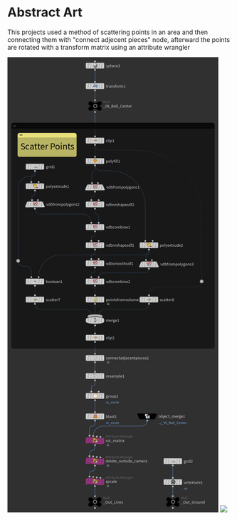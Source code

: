 #  Abstract Art
This projects used a method of scattering points in an area and then connecting them with "connect adjecent pieces" node, afterward the points are rotated with a transform matrix using an attribute wrangler

<img src="Images/Node Tree.png"  >
<img src="Images/2021_10_04_Strange%20Attactor.png" width = 1024 >
